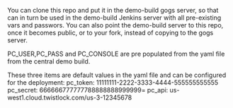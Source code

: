 You can clone this repo and put it in the demo-build gogs server, so that can in turn be used in the demo-build Jenkins server with all pre-existing vars and passwors.
You can also point the demo-build server to this repo, once it becomes public, or to your fork, instead of copying to the gogs server.


PC_USER,PC_PASS and PC_CONSOLE are pre populated from the yaml file from the central demo build. 


These three items are default values in the yaml file and can be configured for the deployment:
  pc_token: 11111111-2222-3333-4444-555555555555
  pc_secret: 666666777777788888888999999=
  pc_api: us-west1.cloud.twistlock.com/us-3-12345678
